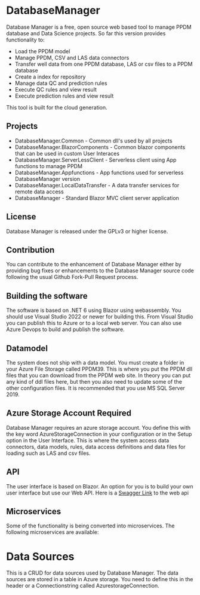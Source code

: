 # DatabaseManager

Database Manager is a free, open source web based tool to manage 
PPDM database and Data Science projects. So far this version provides functionality to:
* Load the PPDM model
* Manage PPDM, CSV and LAS data connectors
* Transfer well data from one PPDM database, LAS or csv files to a PPDM database 
* Create a index for repository
* Manage data QC and prediction rules
* Execute QC rules and view result
* Execute prediction rules and view result

This tool is built for the cloud generation.

## Projects
* DatabaseManager.Common - Common dll's used by all projects 
* DatabaseManager.BlazorComponents - Common blazor components that can be used in custom User Interaces
* DatabaseManager.ServerLessClient - Serverless client using App functions to manage PPDM
* DatabaseManager.Appfunctions - App functions used for serverless DatabaseManager version
* DatabaseManager.LocalDataTransfer - A data transfer services for remote data access
* DatabaseManager - Standard Blazor MVC client server application

## License 
Database Manager is released under the GPLv3 or higher license.

## Contribution 
You can contribute to the enhancement of Database Manager either by providing 
bug fixes or enhancements to the Database Manager source code following the 
usual Github Fork-Pull Request process.

## Building the software
The software is based on .NET 6 using Blazor using webassembly. You should use
Visual Studio 2022 or newer for building this. From Visual Studio you can publish this to Azure or to a local web server. You can also use Azure Devops to build and publish the software.

## Datamodel
The system does not ship with a data model. You must create a folder in your Azure File Storage called PPDM39. This is where you put the PPDM dll files that
you can download from the PPDM web site. In theory you can put any kind of ddl files here, but then you also need to update some of the other configuration
files. It is recommended that you use MS SQL Server 2019.

## Azure Storage Account Required
Database Manager requires an azure storage account. You define this with the key word AzureStorageConnection in your configuration or in the Setup option in the User Interface. This is where the system access data connectors, data models, rules, data access definitions and data files for loading such as LAS and csv files.

## API
The user interface is based on Blazor. An option for you is to build your own user interface but use our Web API. Here is a [Swagger Link](https://petrodataonline.azurewebsites.net/swagger) to the web api 

## Microservices
Some of the functionality is being converted into microservices. The following microservices are available:

# Data Sources
This is a CRUD for data sources used by Database Manager. The data sources are stored in a table in Azure storage. You need to define this in the header or a Connectionstring called AzurestorageConnection.
